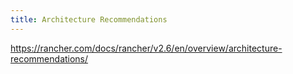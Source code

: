 ```yaml
---
title: Architecture Recommendations
---
```


https://rancher.com/docs/rancher/v2.6/en/overview/architecture-recommendations/
